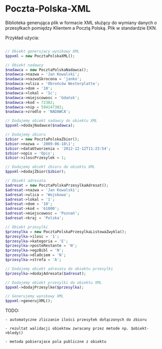 Poczta-Polska-XML
=================

Biblioteka generująca plik w formacie XML służący do wymiany danych o przesyłkach pomiędzy Klientem a Pocztą Polską. Plik w standardzie EKN.

Przykład użycia:

```php

// Obiekt generujacy wynikowy XML
$ppxml = new PocztaPolskaXML();

// Obiekt nadawcy
$nadawca = new PocztaPolskaNadawca();
$nadawca->nazwa = 'Jan Kowalski';
$nadawca->nazwaSkrocona = 'janko';
$nadawca->ulica = 'Obrońców Westerplatte';
$nadawca->dom = '10';
$nadawca->lokal = '1c';
$nadawca->miejscowosc = 'Gdańsk';
$nadawca->kod = 72382;
$nadawca->nip = 594147382;
$nadawca->zrodlo = 'NADAWCA';

// Dodajemy obiekt nadawcy do obiektu XML
$ppxml->dodajNadawce($nadawca);        

// Dodajemy zbioru
$zbior = new PocztaPolskaZbior();
$zbior->nazwa = '2009-06-18\1';
$zbior->dataUtworzenia = '2012-12-12T11:23:54';
$zbior->opis = 'Opis';
$zbior->iloscPrzesylek = 1;

// Dodajemy obiekt zbioru do obiektu XML
$ppxml->dodajZbior($zbior);        

// Obiekt adresata
$adresat = new PocztaPolskaPrzesylkaAdresat();
$adresat->nazwa = 'Jan Kowalski';
$adresat->ulica = 'Wojskowa';
$adresat->lokal = '1';
$adresat->dom = '10';
$adresat->kod = '61000';
$adresat->miejscowosc = 'Poznań';
$adresat->kraj = 'Polska';

// Obiekt przesylki
$przesylka = new PocztaPolskaPrzesylkaListowaZwykla();
$przesylka->ilosc = '1';
$przesylka->kategoria = 'E';
$przesylka->posteRestante = 'N';
$przesylka->egzBibl = 'N';
$przesylka->dlaOciem = 'N';
$przesylka->strefa = 'A';        

// Dodajemy obiekt adresata do obiektu przesylki
$przesylka->dodajAdresata($adresat);

// Dodajemy obiekt przesylki do obiektu XML
$ppxml->dodajPrzesylke($przesylka);

// Generujemy wynikowy XML
$ppxml->generujXML();

```

TODO:

    - automatyczne zliczanie ilości przesyłek dołączonych do zbioru

    - rezultat walidacji obiektow zwracany przez metode np. $obiekt->bledy()

    - metoda pobierajace pola publiczne z obiektu
